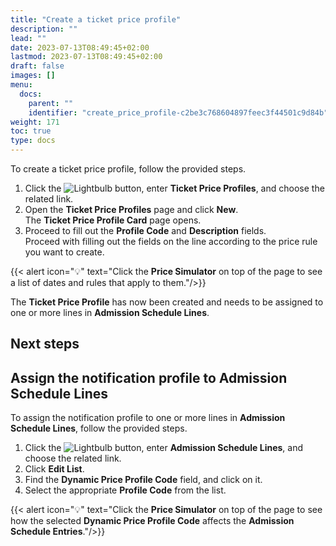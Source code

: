 ```yaml
---
title: "Create a ticket price profile"
description: ""
lead: ""
date: 2023-07-13T08:49:45+02:00
lastmod: 2023-07-13T08:49:45+02:00
draft: false
images: []
menu:
  docs:
    parent: ""
    identifier: "create_price_profile-c2be3c768604897feec3f44501c9d84b"
weight: 171
toc: true
type: docs
---
```


To create a ticket price profile, follow the provided steps.

1. Click the ![Lightbulb](Lightbulb_icon.PNG) button, enter **Ticket Price Profiles**, and choose the related link.
2. Open the **Ticket Price Profiles** page and click **New**.       
    The **Ticket Price Profile Card** page opens.
3. Proceed to fill out the **Profile Code** and **Description** fields.        
    Proceed with filling out the fields on the line according to the price rule you want to create.

{{< alert icon="💡" text="Click the <b>Price Simulator</b> on top of the page to see a list of dates and rules that apply to them."/>}}

The **Ticket Price Profile** has now been created and needs to be assigned to one or more lines in **Admission Schedule Lines**.

## Next steps

## Assign the notification profile to Admission Schedule Lines

To assign the notification profile to one or more lines in **Admission Schedule Lines**, follow the provided steps.

1. Click the ![Lightbulb](Lightbulb_icon.PNG) button, enter **Admission Schedule Lines**, and choose the related link.
2. Click **Edit List**.
3. Find the **Dynamic Price Profile Code** field, and click on it.
4. Select the appropriate **Profile Code** from the list.

{{< alert icon="💡" text="Click the <b>Price Simulator</b> on top of the page to see how the selected <b>Dynamic Price Profile Code</b> affects the <b>Admission Schedule Entries</b>."/>}}
